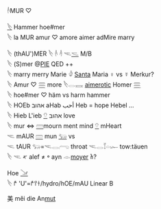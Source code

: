 𓌹MUR ♡  

[𓌸](𓌸) Hammer hoe#mer  
𓌸 la MUR  amur ♡ amore aimer adMire marry  

𓌸 (thAU')MER 𓌸 𓌹 𓌺 𓌻[𓌼](𓌼) M/B  
𓌸 (S)mer @[PIE](PIE) QED ++  
𓌸 marry merry Marie 𓁒  [Santa](Santa) Maria ♀ vs ☿ Merkur?  
𓌸 Amur ♡ 𓈗 more  𓌸𓂋𓈘  [aimerotic](https://en.wikipedia.org/wiki/Mero%C3%AB)  Homer [𓈗](𓈗)  
𓌸 hoe#mer ♡ häm vs harm hammer  
𓌸 HOEb אהוב aHab  أحب Heb = hope Hebel …  
𓌸 Hieb L'ieb [𓄣](𓄣) אהוב love  
𓌸 mur ⇔ [𓏠](𓏠)mourn ment mind [𓄣](𓄣) mHeart  
𓌻 mAUR [𓏠](𓏠) mun [𓃓](𓃓) vs  
𓌻 tAUR 𓃓=𓌻𓂋𓂺 throat 𓌻𓂋𓄈𓏏𓆱 tow:täuen  
𓌸 𓌻 𐤀 alef ≠ 𐩲 ayn 𓁹[moyer](𓁹) 𐩱? 

Hoe [𓍁](𓍁)  
𓌸 𐀄 'U'=𐀄𐀈𐀫/hydro/hOE/mAU Linear B  

美 měi	 	 	die An[mut](mut)  
